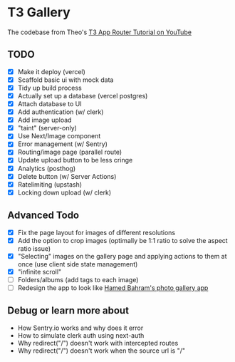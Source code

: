 # T3 Gallery

The codebase from Theo's [T3 App Router Tutorial on YouTube](https://github.com/t3dotgg/t3gallery)

## TODO

- [x] Make it deploy (vercel)
- [x] Scaffold basic ui with mock data
- [x] Tidy up build process
- [x] Actually set up a database (vercel postgres)
- [x] Attach database to UI
- [x] Add authentication (w/ clerk)
- [x] Add image upload
- [x] "taint" (server-only)
- [x] Use Next/Image component
- [x] Error management (w/ Sentry)
- [x] Routing/image page (parallel route)
- [x] Update upload button to be less cringe
- [x] Analytics (posthog)
- [x] Delete button (w/ Server Actions)
- [x] Ratelimiting (upstash)
- [x] Locking down upload (w/ clerk)

## Advanced Todo

- [x] Fix the page layout for images of different resolutions
- [x] Add the option to crop images (optimally be 1:1 ratio to solve the aspect ratio issue)
- [x] "Selecting" images on the gallery page and applying actions to them at once (use client side state management)
- [x] "infinite scroll"
- [ ] Folders/albums (add tags to each image)
- [ ] Redesign the app to look like [Hamed Bahram's photo gallery app](https://www.youtube.com/watch?v=RKszSrtWqjA)

## Debug or learn more about

- How Sentry.io works and why does it error
- How to simulate clerk auth using next-auth
- Why redirect("/") doesn't work with intercepted routes
- Why redirect("/") doesn't work when the source url is "/"
